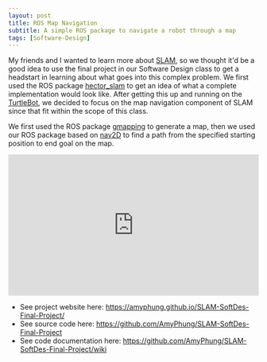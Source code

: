 ```yaml
---
layout: post
title: ROS Map Navigation
subtitle: A simple ROS package to navigate a robot through a map
tags: [Software-Design]
---
```


My friends and I wanted to learn more about [SLAM](https://en.wikipedia.org/wiki/Simultaneous_localization_and_mapping), so we thought it'd be a good idea to use the final project in our Software Design class to get a headstart in learning about what goes into this complex problem. We first used the ROS package [hector_slam](http://wiki.ros.org/hector_slam) to get an idea of what a complete implementation would look like. After getting this up and running on the [TurtleBot](https://www.turtlebot.com/), we decided to focus on the map navigation component of SLAM since that fit within the scope of this class.

We first used the ROS package [gmapping](http://wiki.ros.org/gmapping) to generate a map, then we used our ROS package based on [nav2D](http://wiki.ros.org/nav2d) to find a path from the specified starting position to end goal on the map.

<style>.embed-container { position: relative; padding-bottom: 56.25%; height: 0; overflow: hidden; max-width: 100%; } .embed-container iframe, .embed-container object, .embed-container embed { position: absolute; top: 0; left: 0; width: 100%; height: 100%; }</style><div class='embed-container'><iframe src='https://www.youtube.com/embed/Fnh2aS3DxgY' frameborder='0' allowfullscreen></iframe></div>

+ See project website here: <https://amyphung.github.io/SLAM-SoftDes-Final-Project/>
+ See source code here: <https://github.com/AmyPhung/SLAM-SoftDes-Final-Project>
+ See code documentation here: <https://github.com/AmyPhung/SLAM-SoftDes-Final-Project/wiki>
